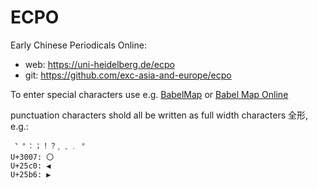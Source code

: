 # ECPO
Early Chinese Periodicals Online: 
-   web: https://uni-heidelberg.de/ecpo
-   git: https://github.com/exc-asia-and-europe/ecpo

To enter special characters use e.g. [BabelMap](http://www.babelstone.co.uk/Software/BabelMap.html) or [Babel Map Online](http://www.babelstone.co.uk/Unicode/babelmap.html)

punctuation characters shold all be written as full width characters 全形, e.g.: 
```
︑︒︓︔︕︖﹐﹑﹒︒
U+3007: 〇
U+25c0: ◀
U+25b6: ▶
```
